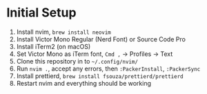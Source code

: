 # Initial Setup
1. Install nvim, `brew install neovim`
2. Install Victor Mono Regular (Nerd Font) or Source Code Pro
3. Install iTerm2 (on macOS)
4. Set Victor Mono as iTerm font, `Cmd ,` -> Profiles -> Text
5. Clone this repository in to `~/.config/nvim/`
6. Run `nvim .`, accept any errors, then `:PackerInstall`, `:PackerSync`
7. Install prettierd, `brew install fsouza/prettierd/prettierd`
7. Restart nvim and everything should be working

